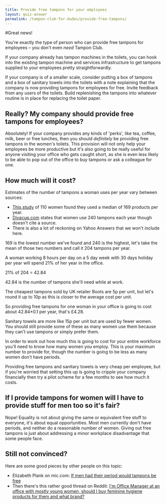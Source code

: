 ```yaml
---
title: Provide free tampons for your employees
layout: quiz-answer
permalink: /tampon-club-for-dudes/provide-free-tampons/
---
```


#Great news!

You're exactly the type of person who can provide free tampons for employees – you don't even _need_ Tampon Club.

If your company already has tampon machines in the toilets, you can hook into the existing tampon machine and services infrastructure to get tampons supplied to your employees pretty straightforwardly.

If your company is of a smaller scale, consider putting a box of tampons and a box of sanitary towels into the toilets with a note explaining that the company is now providing tampons for employees for free. Invite feedback from any users of the toilets. Build replenishing the tampons into whatever routine is in place for replacing the toilet paper.

## Really? My company should provide free tampons for employees?

Absolutely! If your company provides any kinds of 'perks', like tea, coffee, milk, beer or free lunches, then you should _definitely_ be providing free tampons in the women's toilets. This provision will not only help your employees be more productive but it's also going to be really useful for anyone visiting your office who gets caught short, as she is even less likely to be able to pop out of the office to buy tampons or ask a colleague for one.

## How much will it cost?
Estimates of the number of tampons a woman uses per year vary between sources:

- [This study](http://www.ncbi.nlm.nih.gov/pubmed/21673197) of 110 women found they used a median of 169 products per year.
- [Divacup.com](http://divacup.com/community/eco-divas/) states that women use 240 tampons each year though doesn't cite a source.
- There is also a lot of reckoning on Yahoo Answers that we won't include here.

169 is the lowest number we've found and 240 is the highest, let's take the mean of those two numbers and call it 204 tampons per year.

A woman working 8 hours per day on a 5 day week with 30 days holiday per year will spend 21% of her year in the office.

21% of 204 = 42.84

42.84 is the number of tampons she'll need while at work.

The cheapest tampons sold by UK retailer Boots are 5p per unit, but let's round it up to 10p as this is closer to the average cost per unit.

So providing free tampons for one woman in your office is going to cost about 42.84*0.1 per year, that's £4.28.

Sanitary towels are more like 15p per unit but are used by fewer women. You should still provide some of these as many women use them because they can't use tampons or simply prefer them.

In order to work out how much this is going to cost for your entire workforce you'll need to know how many women you employ. This is your maximum number to provide for, though the number is going to be less as many women don't have periods.

Providing free tampons and sanitary towels is very cheap per employee, but if you're worried that setting this up is going to cripple your company financially then try a pilot scheme for a few months to see how much it costs.

## If I provide tampons for women will I have to provide stuff for men too so it's fair?
Nope! Equality is not about giving the same or equivalent free stuff to everyone, it's about equal opportunities. Most men currently don't have periods, and neither do a reasonable number of women. Giving out free tampons is just about addressing a minor workplace disadvantage that some people face.

## Still not convinced?

Here are some good pieces by other people on this topic:

  - Elizabeth Plank on mic.com: [If men had their period would tampons be free](http://mic.com/articles/86819/if-men-had-their-period-would-tampons-in-your-office-be-free)
  - Then there's this rather good thread on Reddit: [I'm Office Manager at  an office with mostly young women, should I buy feminine hygiene products for them and what brand?](http://www.reddit.com/r/TwoXChromosomes/comments/2pwg2u/im_om_at_an_office_with_mostly_young_women_should/)
